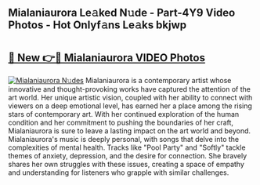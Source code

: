 ## Mialaniaurora Le𝚊ked N𝚞de - Part-4Y9 Video Photos - Hot Onlyf𝚊ns Le𝚊ks bkjwp

# <h2><a href="http://ab93518.deff.icu/?id=Mialaniaurora">🔗 New 👉🔴 Mialaniaurora VIDEO Photos</a></h2>

[![Mialaniaurora N𝚞des](https://i.imgur.com/rIISA9y.gif)](http://ab93518.deff.icu/?id=Mialaniaurora)
Mialaniaurora is a contemporary artist whose innovative and thought-provoking works have captured the attention of the art world. Her unique artistic vision, coupled with her ability to connect with viewers on a deep emotional level, has earned her a place among the rising stars of contemporary art. With her continued exploration of the human condition and her commitment to pushing the boundaries of her craft, Mialaniaurora is sure to leave a lasting impact on the art world and beyond. Mialaniaurora's music is deeply personal, with songs that delve into the complexities of mental health. Tracks like "Pool Party" and "Softly" tackle themes of anxiety, depression, and the desire for connection. She bravely shares her own struggles with these issues, creating a space of empathy and understanding for listeners who grapple with similar challenges.

